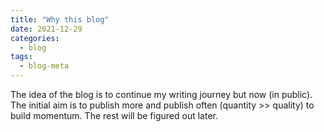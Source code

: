 ```yaml
---
title: "Why this blog"
date: 2021-12-29
categories:
  - blog
tags:
  - blog-meta
---
```


The idea of the blog is to continue my writing journey but now (in public).
The initial aim is to publish more and publish often (quantity >> quality) to build momentum.
The rest will be figured out later.